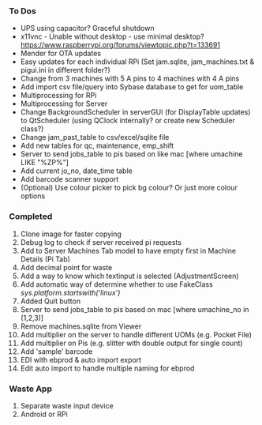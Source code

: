 ### To Dos
* UPS using capacitor? Graceful shutdown
* x11vnc - Unable without desktop - use minimal desktop? https://www.raspberrypi.org/forums/viewtopic.php?t=133691
* Mender for OTA updates
* Easy updates for each individual RPi (Set jam.sqlite, jam_machines.txt & pigui.ini in different folder?)
* Change from 3 machines with 5 A pins to 4 machines with 4 A pins
* Add import csv file/query into Sybase database to get for uom_table
* Multiprocessing for RPi
* Multiprocessing for Server
* Change BackgroundScheduler in serverGUI (for DisplayTable updates) to QtScheduler (using QClock internally? or create new Scheduler class?)
* Change jam_past_table to csv/excel/sqlite file
* Add new tables for qc, maintenance, emp_shift
* Server to send jobs_table to pis based on like mac [where umachine LIKE "%ZP%"]
* Add current jo_no, date_time table
* Add barcode scanner support
* (Optional) Use colour picker to pick bg colour? Or just more colour options

### Completed
1. Clone image for faster copying
2. Debug log to check if server received pi requests
3. Add to Server Machines Tab model to have empty first in Machine Details (Pi Tab)
4. Add decimal point for waste
5. Add a way to know which textinput is selected (AdjustmentScreen)
6. Add automatic way of determine whether to use FakeClass *sys.platform.startswith('linux')*
7. Added Quit button
8. Server to send jobs_table to pis based on mac [where umachine_no in (1,2,3)]
9. Remove machines.sqlite from Viewer
10. Add multiplier on the server to handle different UOMs (e.g. Pocket File)
11. Add multiplier on Pis (e.g. slitter with double output for single count)
12. Add 'sample' barcode
13. EDI with ebprod & auto import export
14. Edit auto import to handle multiple naming for ebprod


### Waste App
1. Separate waste input device
2. Android or RPi
